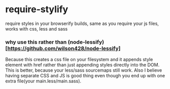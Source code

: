 require-stylify
===============

require styles in your browserify builds, same as you require your js files, works with css, less and sass

### why use this rather than (node-lessify)[https://github.com/wilson428/node-lessify]
Because this creates a css file on your filesystem and it appends style element with href rather than just appending styles directly into the DOM. This is better, because your less/sass sourcemaps still work. Also I believe having separate CSS and JS is good thing even though you end up with one extra file(your main.less/main.sass).

